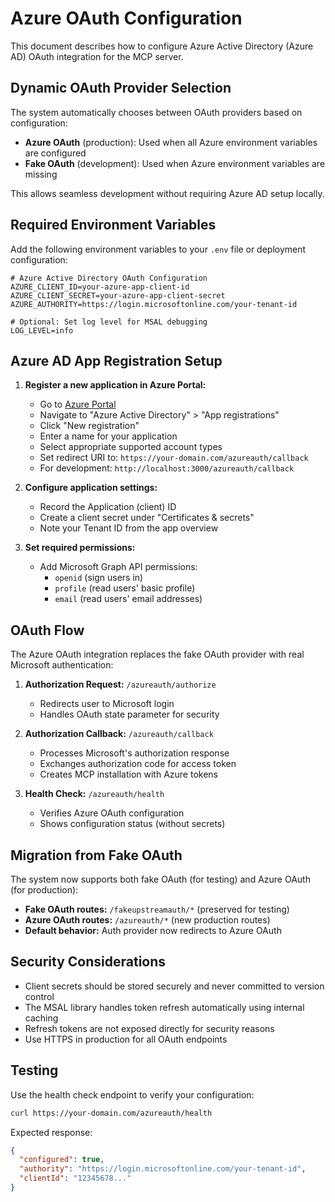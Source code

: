 # Azure OAuth Configuration

This document describes how to configure Azure Active Directory (Azure AD) OAuth integration for the MCP server.

## Dynamic OAuth Provider Selection

The system automatically chooses between OAuth providers based on configuration:

- **Azure OAuth** (production): Used when all Azure environment variables are configured
- **Fake OAuth** (development): Used when Azure environment variables are missing

This allows seamless development without requiring Azure AD setup locally.

## Required Environment Variables

Add the following environment variables to your `.env` file or deployment configuration:

```env
# Azure Active Directory OAuth Configuration
AZURE_CLIENT_ID=your-azure-app-client-id
AZURE_CLIENT_SECRET=your-azure-app-client-secret
AZURE_AUTHORITY=https://login.microsoftonline.com/your-tenant-id

# Optional: Set log level for MSAL debugging
LOG_LEVEL=info
```

## Azure AD App Registration Setup

1. **Register a new application in Azure Portal:**
   - Go to [Azure Portal](https://portal.azure.com)
   - Navigate to "Azure Active Directory" > "App registrations"
   - Click "New registration"
   - Enter a name for your application
   - Select appropriate supported account types
   - Set redirect URI to: `https://your-domain.com/azureauth/callback`
   - For development: `http://localhost:3000/azureauth/callback`

2. **Configure application settings:**
   - Record the Application (client) ID
   - Create a client secret under "Certificates & secrets"
   - Note your Tenant ID from the app overview

3. **Set required permissions:**
   - Add Microsoft Graph API permissions:
     - `openid` (sign users in)
     - `profile` (read users' basic profile)
     - `email` (read users' email addresses)

## OAuth Flow

The Azure OAuth integration replaces the fake OAuth provider with real Microsoft authentication:

1. **Authorization Request:** `/azureauth/authorize`
   - Redirects user to Microsoft login
   - Handles OAuth state parameter for security

2. **Authorization Callback:** `/azureauth/callback`
   - Processes Microsoft's authorization response
   - Exchanges authorization code for access token
   - Creates MCP installation with Azure tokens

3. **Health Check:** `/azureauth/health`
   - Verifies Azure OAuth configuration
   - Shows configuration status (without secrets)

## Migration from Fake OAuth

The system now supports both fake OAuth (for testing) and Azure OAuth (for production):

- **Fake OAuth routes:** `/fakeupstreamauth/*` (preserved for testing)
- **Azure OAuth routes:** `/azureauth/*` (new production routes)
- **Default behavior:** Auth provider now redirects to Azure OAuth

## Security Considerations

- Client secrets should be stored securely and never committed to version control
- The MSAL library handles token refresh automatically using internal caching
- Refresh tokens are not exposed directly for security reasons
- Use HTTPS in production for all OAuth endpoints

## Testing

Use the health check endpoint to verify your configuration:

```bash
curl https://your-domain.com/azureauth/health
```

Expected response:

```json
{
  "configured": true,
  "authority": "https://login.microsoftonline.com/your-tenant-id",
  "clientId": "12345678..."
}
```
